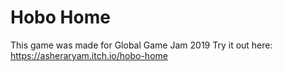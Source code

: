 # Hobo Home

This game was made for Global Game Jam 2019
Try it out here: https://asheraryam.itch.io/hobo-home
